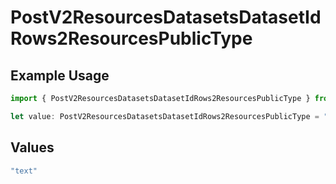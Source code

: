 # PostV2ResourcesDatasetsDatasetIdRows2ResourcesPublicType

## Example Usage

```typescript
import { PostV2ResourcesDatasetsDatasetIdRows2ResourcesPublicType } from "orq-node-client/models/operations";

let value: PostV2ResourcesDatasetsDatasetIdRows2ResourcesPublicType = "text";
```

## Values

```typescript
"text"
```